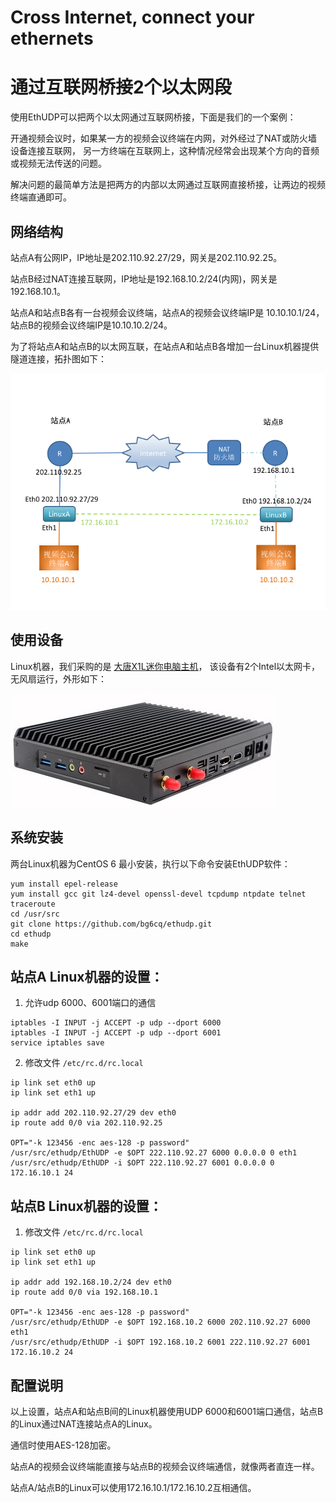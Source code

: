 # Cross Internet, connect your ethernets
# 通过互联网桥接2个以太网段

使用EthUDP可以把两个以太网通过互联网桥接，下面是我们的一个案例：

开通视频会议时，如果某一方的视频会议终端在内网，对外经过了NAT或防火墙设备连接互联网，
另一方终端在互联网上，这种情况经常会出现某个方向的音频或视频无法传送的问题。

解决问题的最简单方法是把两方的内部以太网通过互联网直接桥接，让两边的视频终端直通即可。


## 网络结构

站点A有公网IP，IP地址是202.110.92.27/29，网关是202.110.92.25。

站点B经过NAT连接互联网，IP地址是192.168.10.2/24(内网)，网关是192.168.10.1。

站点A和站点B各有一台视频会议终端，站点A的视频会议终端IP是 10.10.10.1/24，
站点B的视频会议终端IP是10.10.10.2/24。

为了将站点A和站点B的以太网互联，在站点A和站点B各增加一台Linux机器提供隧道连接，拓扑图如下：

![网络拓扑图](vcnet.png)

## 使用设备

Linux机器，我们采购的是 [大唐X1L迷你电脑主机](https://detail.tmall.com/item.htm?id=553661921148)，
该设备有2个Intel以太网卡，无风扇运行，外形如下：

![大唐X1L迷你电脑主机](x1l.jpg)

## 系统安装

两台Linux机器为CentOS 6 最小安装，执行以下命令安装EthUDP软件：
```
yum install epel-release 
yum install gcc git lz4-devel openssl-devel tcpdump ntpdate telnet traceroute
cd /usr/src
git clone https://github.com/bg6cq/ethudp.git
cd ethudp
make
```

## 站点A Linux机器的设置：

1. 允许udp 6000、6001端口的通信

```
iptables -I INPUT -j ACCEPT -p udp --dport 6000
iptables -I INPUT -j ACCEPT -p udp --dport 6001
service iptables save
```
2. 修改文件 `/etc/rc.d/rc.local`

```
ip link set eth0 up
ip link set eth1 up

ip addr add 202.110.92.27/29 dev eth0
ip route add 0/0 via 202.110.92.25

OPT="-k 123456 -enc aes-128 -p password"
/usr/src/ethudp/EthUDP -e $OPT 222.110.92.27 6000 0.0.0.0 0 eth1
/usr/src/ethudp/EthUDP -i $OPT 222.110.92.27 6001 0.0.0.0 0 172.16.10.1 24
````

## 站点B Linux机器的设置：

1. 修改文件 `/etc/rc.d/rc.local`

```
ip link set eth0 up
ip link set eth1 up

ip addr add 192.168.10.2/24 dev eth0
ip route add 0/0 via 192.168.10.1

OPT="-k 123456 -enc aes-128 -p password"
/usr/src/ethudp/EthUDP -e $OPT 192.168.10.2 6000 202.110.92.27 6000 eth1
/usr/src/ethudp/EthUDP -i $OPT 192.168.10.2 6001 222.110.92.27 6001 172.16.10.2 24
````

## 配置说明

以上设置，站点A和站点B间的Linux机器使用UDP 6000和6001端口通信，站点B的Linux通过NAT连接站点A的Linux。

通信时使用AES-128加密。

站点A的视频会议终端能直接与站点B的视频会议终端通信，就像两者直连一样。

站点A/站点B的Linux可以使用172.16.10.1/172.16.10.2互相通信。
